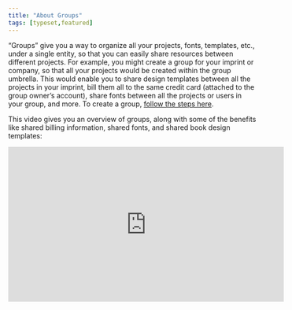 ```yaml
---
title: "About Groups"
tags: [typeset,featured]
---
```

 
<html><body><section data-type="chapter" class="hsecchapter" data-hederis-type="hsecchapter" id="about-groups" data-pi-attrs="id: about-groups; data-tags: typeset,featured;" role="doc-chapter" data-tags="typeset,featured" data-author-name=" " data-book-title=" " title="About Groups"><p class="hblkp" data-hederis-type="hblkp" id="pKooFvFdO">&#8220;Groups&#8221; give you a way to organize all your projects, fonts, templates, etc., under a single entity, so that you can easily share resources between different projects. For example, you might create a group for your imprint or company, so that all your projects would be created within the group umbrella. This would enable you to share design templates between all the projects in your imprint, bill them all to the same credit card (attached to the group owner&#8217;s account), share fonts between all the projects or users in your group, and more. To create a group, <a href="{% link _docs/create-group.md %}" class="hspana" data-hederis-type="hspana" id="pFYSjjGzy">follow the steps here</a>. </p><p class="hblkp" data-hederis-type="hblkp" id="phWp0hpIE">This video gives you an overview of groups, along with some of the benefits like shared billing information, shared fonts, and shared book design templates:</p><iframe width="560" height="315" src="https://www.youtube.com/embed/djvRa65YNu4" title="YouTube" video="" player="" frameborder="0" allow="accelerometer;" autoplay="" clipboard-write="" encrypted-media="" gyroscope="" picture-in-picture="" allowfullscreen=""/><p data-embedded-html="true">INTENTIONALLY BLANK</p><p class="hblkp" data-hederis-type="hblkp" id="pucS51TYp"><a href="{% link _docs/intro-groups.md %}" class="hspana" data-hederis-type="hspana" id="p0EH8MXhw"/></p></section></body></html>

